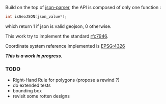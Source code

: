 Build on the top of [json-parser](https://github.com/json-parser/json-parser), the API is composed of only one function :
```c
int isGeoJSON(json_value*);
```
which return 1 if json is valid geojson, 0 otherwise.

This work try to implement the standard [rfc7946](https://datatracker.ietf.org/doc/html/rfc7946#section-3.1.1).   

Coordinate system reference implemented is [EPSG:4326](https://epsg.io/4326)

***This is a work in progress.***


### TODO 
- Right-Hand Rule for polygons (propose a rewind ?)
- do extended tests
- bounding box
- revisit some rotten designs
